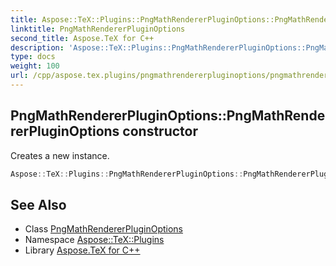 ```yaml
---
title: Aspose::TeX::Plugins::PngMathRendererPluginOptions::PngMathRendererPluginOptions constructor
linktitle: PngMathRendererPluginOptions
second_title: Aspose.TeX for C++
description: 'Aspose::TeX::Plugins::PngMathRendererPluginOptions::PngMathRendererPluginOptions constructor. Creates a new instance in C++.'
type: docs
weight: 100
url: /cpp/aspose.tex.plugins/pngmathrendererpluginoptions/pngmathrendererpluginoptions/
---
```

## PngMathRendererPluginOptions::PngMathRendererPluginOptions constructor


Creates a new instance.

```cpp
Aspose::TeX::Plugins::PngMathRendererPluginOptions::PngMathRendererPluginOptions()
```

## See Also

* Class [PngMathRendererPluginOptions](../)
* Namespace [Aspose::TeX::Plugins](../../)
* Library [Aspose.TeX for C++](../../../)
